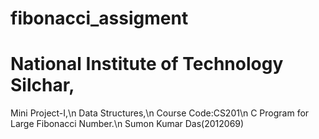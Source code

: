 # fibonacci_assigment
# National Institute of Technology Silchar,
Mini Project-I,\n
Data Structures,\n
Course Code:CS201\n
C Program for Large Fibonacci Number.\n
Sumon Kumar Das(2012069)
